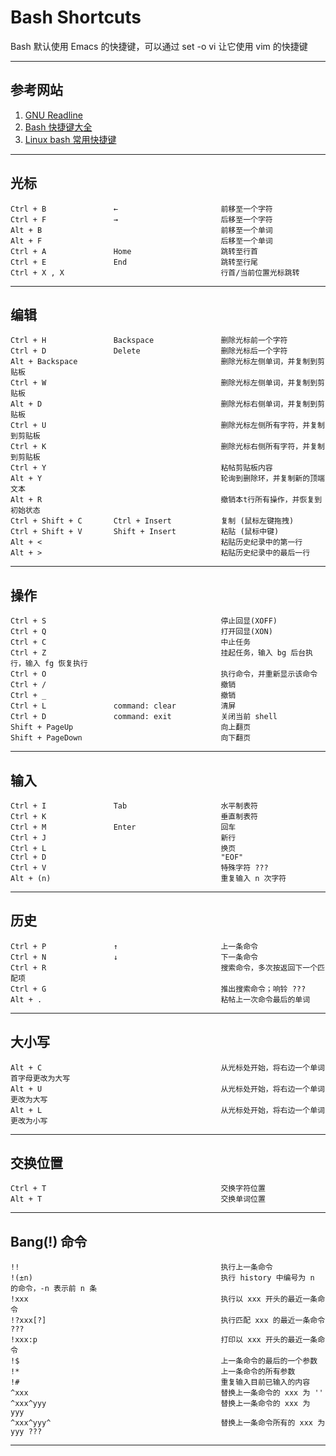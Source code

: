 # Bash Shortcuts
Bash 默认使用 Emacs 的快捷键，可以通过 set -o vi 让它使用 vim 的快捷键  

---
## 参考网站
1. [GNU Readline](https://en.wikipedia.org/wiki/GNU_Readline)
2. [Bash 快捷键大全](https://www.runoob.com/w3cnote/bash-shortcut.html)
3. [Linux bash 常用快捷键](https://www.cnblogs.com/dabaodb/p/10148929.html)
---
## 光标
    Ctrl + B               ←                       前移至一个字符
    Ctrl + F               →                       后移至一个字符
    Alt + B                                        前移至一个单词
    Alt + F                                        后移至一个单词
    Ctrl + A               Home                    跳转至行首
    Ctrl + E               End                     跳转至行尾
    Ctrl + X , X                                   行首/当前位置光标跳转
---
## 编辑                                          
    Ctrl + H               Backspace               删除光标前一个字符
    Ctrl + D               Delete                  删除光标后一个字符
    Alt + Backspace                                删除光标左侧单词，并复制到剪贴板
    Ctrl + W                                       删除光标左侧单词，并复制到剪贴板
    Alt + D                                        删除光标右侧单词，并复制到剪贴板
    Ctrl + U                                       删除光标左侧所有字符，并复制到剪贴板
    Ctrl + K                                       删除光标右侧所有字符，并复制到剪贴板
    Ctrl + Y                                       粘帖剪贴板内容
    Alt + Y                                        轮询到删除环，并复制新的顶端文本
    Alt + R                                        撤销本t行所有操作，并恢复到初始状态
    Ctrl + Shift + C       Ctrl + Insert           复制 (鼠标左键拖拽)
    Ctrl + Shift + V       Shift + Insert          粘贴 (鼠标中键)
    Alt + <                                        粘贴历史纪录中的第一行
    Alt + >                                        粘贴历史纪录中的最后一行
---
## 操作
    Ctrl + S                                       停止回显(XOFF)
    Ctrl + Q                                       打开回显(XON)
    Ctrl + C                                       中止任务
    Ctrl + Z                                       挂起任务，输入 bg 后台执行，输入 fg 恢复执行
    Ctrl + O                                       执行命令，并重新显示该命令
    Ctrl + /                                       撤销
    Ctrl + _                                       撤销
    Ctrl + L               command: clear          清屏
    Ctrl + D               command: exit           关闭当前 shell
    Shift + PageUp                                 向上翻页
    Shift + PageDown                               向下翻页
---
## 输入
    Ctrl + I               Tab                     水平制表符
    Ctrl + K                                       垂直制表符
    Ctrl + M               Enter                   回车
    Ctrl + J                                       新行
    Ctrl + L                                       换页
    Ctrl + D                                       "EOF"
    Ctrl + V                                       特殊字符 ???
    Alt + (n)                                      重复输入 n 次字符
---
## 历史
    Ctrl + P               ↑                       上一条命令
    Ctrl + N               ↓                       下一条命令
    Ctrl + R                                       搜索命令，多次按返回下一个匹配项 
    Ctrl + G                                       推出搜索命令；响铃 ???
    Alt + .                                        粘帖上一次命令最后的单词
---
## 大小写
    Alt + C                                        从光标处开始，将右边一个单词首字母更改为大写
    Alt + U                                        从光标处开始，将右边一个单词更改为大写
    Alt + L                                        从光标处开始，将右边一个单词更改为小写
---
## 交换位置
    Ctrl + T                                       交换字符位置
    Alt + T                                        交换单词位置
---
## Bang(!) 命令
    !!                                             执行上一条命令
    !(±n)                                          执行 history 中编号为 n 的命令，-n 表示前 n 条
    !xxx                                           执行以 xxx 开头的最近一条命令
    !?xxx[?]                                       执行匹配 xxx 的最近一条命令 ???
    !xxx:p                                         打印以 xxx 开头的最近一条命令
    !$                                             上一条命令的最后的一个参数
    !*                                             上一条命令的所有参数
    !#                                             重复输入目前已输入的内容 
    ^xxx                                           替换上一条命令的 xxx 为 ''
    ^xxx^yyy                                       替换上一条命令的 xxx 为 yyy
    ^xxx^yyy^                                      替换上一条命令所有的 xxx 为 yyy ???
---